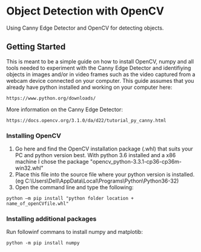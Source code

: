 # Object Detection with OpenCV

Using Canny Edge Detector and OpenCV for detecting objects.

## Getting Started

This is meant to be a simple guide on how to install OpenCV, numpy and all tools needed to experiment with 
the Canny Edge Detector and identifiying objects in images and/or in video frames such as the video captured
from a webcam device connected on your computer.
This guide assumes that you already have python installed and working on your computer here: 

```
https://www.python.org/downloads/
```

More information on the Canny Edge Detector:

```
https://docs.opencv.org/3.1.0/da/d22/tutorial_py_canny.html
```

### Installing OpenCV

1.	Go here and find the OpenCV installation package (.whl) that suits your PC and python version best.
	With python 3.6 installed and a x86 machine I chose the package "opencv_python-3.3.1-cp36-cp36m-win32.whl"
2.	Place this file into the source file where your python version is installed. (eg C:\Users\Dell\AppData\Local\Programs\Python\Python36-32)
3.	Open the command line and type the following:

```
python –m pip install "python folder location + name_of_openCVfile.whl"
```

### Installing additional packages

Run followinf commans to install numpy and matplotib:

```
python -m pip install numpy
```
